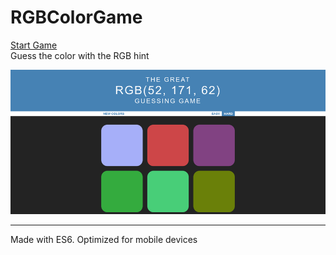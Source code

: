 # RGBColorGame


<a href="https://chicager.github.io/RGBColorGame/">Start Game</a><br/>
Guess the color with the RGB hint

<img src="screen.png" alt="screenshot"/><br/>

------------

Made with ES6. Optimized for mobile devices
